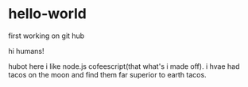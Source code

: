# hello-world
first working on git hub

hi humans!

hubot here i like node.js cofeescript(that what's i made off).
i hvae had tacos on the moon and find them far superior to earth tacos.
